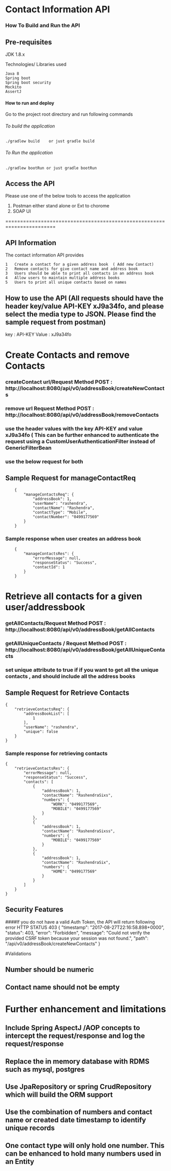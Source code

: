 # Contact Information API

### How To Build and Run the API

Pre-requisites
--------------
JDK 1.8.x 

Technologies/ Libraries used

    Java 8
    Spring boot
    Spring boot security
    Mockito
    AssertJ

#### How to run and deploy
Go to the project root directory and run following commands
###### To build the application
    ./gradlew build    or just gradle build
    
###### To Run the application    
    ./gradlew bootRun or just gradle bootRun


## Access the API
Please use one of the below tools to access the application 
  1. Postman either stand alone or Ext to chorome 
  2. SOAP UI 


=======================================================================
## API Information
The contact information API provides 

    1   Create a contact for a given address book  ( Add new Contact)
    2   Remove contacts for give contact name and address book
    3   Users should be able to print all contacts in an address book
    4   Allow users to maintain multiple address books 
    5   Users to print all unique contacts based on names 

## How to use the API (All requests should have the header key/value  API-KEY xJ9a34fo, and please select the media type to JSON. Please find the sample request from postman)
key 		:   API-KEY
Value   :   xJ9a34fo

# Create Contacts and remove Contacts 
### createContact url/Request Method POST  : http://localhost:8080/api/v0/addressBook/createNewContacts
### remove  url Request Method POST   	   : http://localhost:8080/api/v0/addressBook/removeContacts
### use the header values with the key API-KEY and value xJ9a34fo ( This can be further enhanced to authenticate the request using a CustomUserAuthenticationFilter instead of GenericFilterBean
### use the below request for both 

## Sample Request for manageContactReq
		{
		    "manageContactsReq": {
		        "addressBook": 1,
		        "userName": "rashendra",
		        "contactName": "Rashendra",
		        "contactType": "Mobile",
		        "contactNumber": "0499177569"
		    }
		}
### Sample response when user creates an address book
		{
		    "manageContactsRes": {
		        "errorMessage": null,
		        "responseStatus": "Success",
		        "contactId": 1
		    }
		}

# Retrieve all contacts for a given user/addressbook
### getAllContacts/Request Method POST    		: http://localhost:8080/api/v0/addressBook/getAllContacts
### getAllUniqueContacts / Request Method POST   : http://localhost:8080/api/v0/addressBook/getAllUniqueContacts
### set unique attribute to true if if you want to get all the unique contacts , and should include all the address books 

## Sample Request for Retrieve Contacts
 
	{
	    "retrieveContactsReq": {
	        "addressBookList": [
	            1
	        ],
	        "userName": "rashendra",
	        "unique": false
	    }
	}
### Sample response for retrieving contacts 
	{
	    "retrieveContactsRes": {
	        "errorMessage": null,
	        "responseStatus": "Success",
	        "contacts": [
	            {
	                "addressBook": 1,
	                "contactName": "RashendraSixs",
	                "numbers": {
	                    "WORK": "0499177569",
	                    "MOBILE": "0499177569"
	                }
	            },
	            {
	                "addressBook": 1,
	                "contactName": "RashendraSixss",
	                "numbers": {
	                    "MOBILE": "0499177569"
	                }
	            },
	            {
	                "addressBook": 1,
	                "contactName": "RashendraSix",
	                "numbers": {
	                    "HOME": "0499177569"
	                }
	            }
	        ]
	    }
	}

## Security Features     
####If you do not have a valid Auth Token, the API will return following error
        HTTP STATUS 403 
       {
	    "timestamp": "2017-08-27T22:16:58.898+0000",
	    "status": 403,
	    "error": "Forbidden",
	    "message": "Could not verify the provided CSRF token because your session was not found.",
	    "path": "/api/v0/addressBook/createNewContacts"
		}
    
#Validations
## Number should be numeric 
## Contact name should not be empty    
    
# Further enhancement and limitations 
## Include Spring AspectJ /AOP concepts  to intercept the request/response and log the request/response 
## Replace the in memory database with RDMS such as mysql, postgres
## Use JpaRepository or spring CrudRepository which will build the ORM support 
## Use the combination of numbers and contact name or created date timestamp to identify unique records 
## One contact type will only hold one number. This can be enhanced to hold many numbers used in an Entity
     
    
    